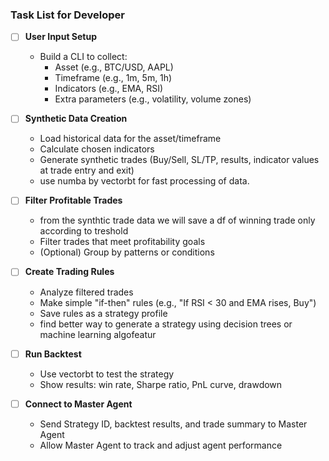 ### Task List for Developer

- [ ] **User Input Setup**  
  - Build a CLI to collect:  
    - Asset (e.g., BTC/USD, AAPL)  
    - Timeframe (e.g., 1m, 5m, 1h)  
    - Indicators (e.g., EMA, RSI)  
    - Extra parameters (e.g., volatility, volume zones)

- [ ] **Synthetic Data Creation**  
  - Load historical data for the asset/timeframe  
  - Calculate chosen indicators  
  - Generate synthetic trades (Buy/Sell, SL/TP, results, indicator values at trade entry and exit)  
  - use numba by vectorbt for fast processing of data.
  

- [ ] **Filter Profitable Trades**  
  - from the synthtic trade data we will save a df of winning trade only according to treshold
  - Filter trades that meet profitability goals  
  - (Optional) Group by patterns or conditions

- [ ] **Create Trading Rules**  
  - Analyze filtered trades  
  - Make simple "if-then" rules (e.g., "If RSI < 30 and EMA rises, Buy")  
  - Save rules as a strategy profile
  - find better way to generate a strategy using decision trees or machine learning algofeatur

- [ ] **Run Backtest**  
  - Use vectorbt to test the strategy  
  - Show results: win rate, Sharpe ratio, PnL curve, drawdown

- [ ] **Connect to Master Agent**  
  - Send Strategy ID, backtest results, and trade summary to Master Agent  
  - Allow Master Agent to track and adjust agent performance